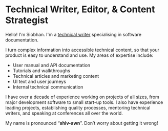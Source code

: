 # Technical Writer, Editor, & Content Strategist

Hello! I'm Siobhan. I'm a [technical writer](https://en.wikipedia.org/wiki/Technical_writer) specialising in software documentation.

I turn complex information into accessible technical content, so that your product is easy to understand and use. My areas of expertise include:

* User manual and API documentation
* Tutorials and walkthroughs
* Technical articles and marketing content
* UI text and user journeys
* Internal technical communication

I have over a decade of experience working on projects of all sizes, from major development software to small start-up tools. I also have experience leading projects, establishing quality processes, mentoring technical writers, and speaking at conferences all over the world.

My name is pronounced “**shiv-awn**”. Don’t worry about getting it wrong!
